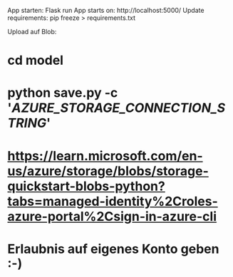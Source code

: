 App starten: Flask run
App starts on: http://localhost:5000/ 
Update requirements: pip freeze > requirements.txt

Upload auf Blob:
# cd model
# python save.py -c '***AZURE_STORAGE_CONNECTION_STRING***'
# https://learn.microsoft.com/en-us/azure/storage/blobs/storage-quickstart-blobs-python?tabs=managed-identity%2Croles-azure-portal%2Csign-in-azure-cli
# Erlaubnis auf eigenes Konto geben :-)

